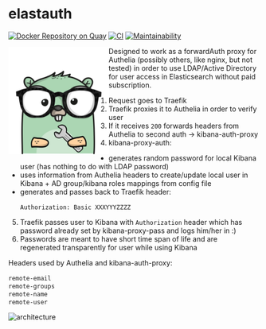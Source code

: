 # elastauth
[![Docker Repository on Quay](https://quay.io/repository/wasilak/elastauth/status "Docker Repository on Quay")](https://quay.io/repository/wasilak/elastauth) [![CI](https://github.com/wasilak/elastauth/actions/workflows/main.yml/badge.svg)](https://github.com/wasilak/elastauth/actions/workflows/main.yml) [![Maintainability](https://api.codeclimate.com/v1/badges/d75cc6b44c7c33f0b530/maintainability)](https://codeclimate.com/github/wasilak/elastauth/maintainability)

<img align="left" src="https://github.com/wasilak/elastauth/blob/main/gopher.png?raw=true" width="40%" height="40%" />

Designed to work as a forwardAuth proxy for Authelia (possibly others, like nginx, but not tested) in order to use LDAP/Active Directory for user access in Elasticsearch without paid subscription.

1. Request goes to Traefik
2. Traefik proxies it to Authelia in order to verify user
3. If it receives `200` forwards headers from Authelia to second auth -> kibana-auth-proxy
4. kibana-proxy-auth:
  - generates random password for local Kibana user (has nothing to do with LDAP password)
  - uses information from Authelia headers to create/update local user in Kibana + AD group/kibana roles mappings from config file
  - generates and passes back to Traefik header:
     ```
     Authorization: Basic XXXYYYZZZZ
     ```
5. Traefik passes user to Kibana with `Authorization` header which has password already set by kibana-proxy-pass and logs him/her in :)
6. Passwords are meant to have short time span of life and are regenerated transparently for user while using Kibana

Headers used by Authelia and kibana-auth-proxy:
```
remote-email
remote-groups
remote-name
remote-user
```

![architecture](https://github.com/wasilak/kibana-auth-proxy/blob/main/kibana-auth-proxy.png?raw=true)

